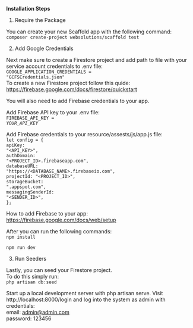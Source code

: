 <b>Installation Steps</b>

1. Require the Package

You can create your new Scaffold app with the following command:</br>
<code>composer create-project websolutions/scaffold test</code>

2. Add Google Credentials

Next make sure to create a Firestore project and add path to file with your service account credentials to .env file:</br>
<code>GOOGLE_APPLICATION_CREDENTIALS = "GCFSCredentials.json"</code></br>
To create a new Firestore project follow this quide: https://firebase.google.com/docs/firestore/quickstart</br>

You will also need to add Firebase credentials to your app.</br>

Add Firebase API key to your .env file:</br>
<code>FIREBASE_API_KEY = <i>YOUR_API_KEY</i></code></br>

Add Firebase credentials to your resource/assests/js/app.js file:</br>
<code>let config = {</code></br>
<code>apiKey: "<API_KEY>",</code></br>
<code>authDomain: "<PROJECT_ID>.firebaseapp.com",</code></br>
<code>databaseURL: "https://<DATABASE_NAME>.firebaseio.com",</code></br>
<code>projectId: "<PROJECT_ID>",</code></br>
<code>storageBucket: ".appspot.com",</code></br>
<code>messagingSenderId: "<SENDER_ID>",</code></br>
<code>};</code></br>

How to add Firebase to your app: https://firebase.google.com/docs/web/setup</br>

After you can run the following commands:</br>
<code>npm install</br>
npm run dev</br></code>

3. Run Seeders

Lastly, you can seed your Firestore project.</br>
To do this simply run:</br>
<code>php artisan db:seed</code>

Start up a local development server with php artisan serve. Visit http://localhost:8000/login and log into the system as admin with credentials:</br>
email: admin@admin.com</br>
password: 123456</br>
